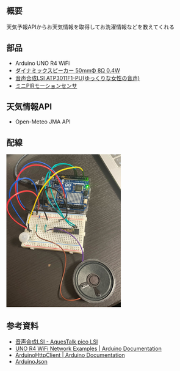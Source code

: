 ## 概要
天気予報APIからお天気情報を取得してお洗濯情報などを教えてくれる

## 部品
- Arduino UNO R4 WiFi
- [ダイナミックスピーカー 50mmΦ 8Ω 0.4W](https://akizukidenshi.com/catalog/g/g109013/)
- [音声合成LSI ATP3011F1-PU(ゆっくりな女性の音声)](https://akizukidenshi.com/catalog/g/g106220/)
- [ミニPIRモーションセンサ](https://www.switch-science.com/products/7028)

## 天気情報API
- Open-Meteo JMA API

## 配線
<img src="./sample.jpg" width="300px">

## 参考資料
- [音声合成LSI  - AquesTalk pico LSI](https://www.a-quest.com/products/aquestalkpicolsi.html)
- [UNO R4 WiFi Network Examples | Arduino Documentation](https://docs.arduino.cc/tutorials/uno-r4-wifi/wifi-examples/)
- [ArduinoHttpClient | Arduino Documentation](https://docs.arduino.cc/libraries/arduinohttpclient)
- [ArduinoJson](https://arduinojson.org)
